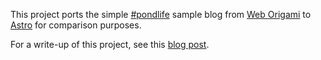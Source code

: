 This project ports the simple [#pondlife](https://pondlife.netlify.app/) sample blog from [Web Origami](https://weborigami.org) to [Astro](https://astro.build/) for comparison purposes.

For a write-up of this project, see this [blog post](https://jan.miksovsky.com/posts/2025/04-14-astro.html).

